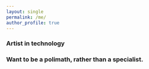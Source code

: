 ```yaml
---
layout: single
permalink: /me/
author_profile: true
---
```


### Artist in technology

### Want to be a polimath, rather than a specialist.

